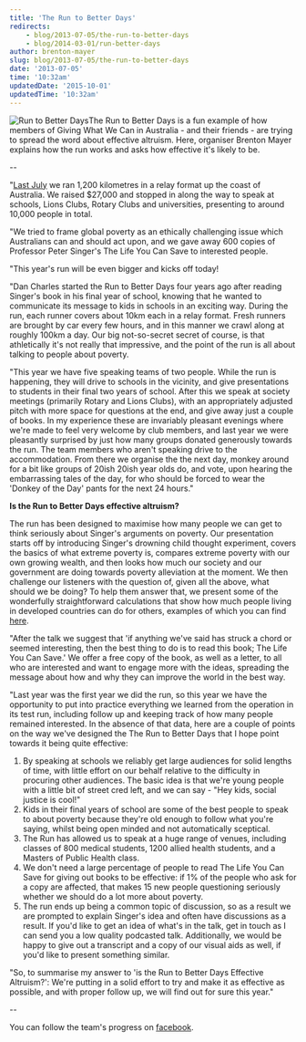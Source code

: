 ```yaml
---
title: 'The Run to Better Days'
redirects:
    - blog/2013-07-05/the-run-to-better-days
    - blog/2014-03-01/run-better-days
author: brenton-mayer
slug: blog/2013-07-05/the-run-to-better-days
date: '2013-07-05'
time: '10:32am'
updatedDate: '2015-10-01'
updatedTime: '10:32am'
---
```

![Run to Better Days](http://runtobetterdays.files.wordpress.com/2012/05/website2.jpg?w=620&h=380)The Run to Better Days is a fun example of how members of Giving What We Can in Australia - and their friends - are trying to spread the word about effective altruism. Here, organiser Brenton Mayer explains how the run works and asks how effective it's likely to be.

--

"[Last July](http://www.youtube.com/watch?%20feature=player_embedded&v=MdczG-HFuR8) we ran 1,200 kilometres in a relay format up the coast of Australia. We raised $27,000 and stopped in along the way to speak at schools, Lions Clubs, Rotary Clubs and universities, presenting to around 10,000 people in total.

"We tried to frame global poverty as an ethically challenging issue which Australians can and should act upon, and we gave away 600 copies of Professor Peter Singer's The Life You Can Save to interested people.

"This year's run will be even bigger and kicks off today!

"Dan Charles started the Run to Better Days four years ago after reading Singer's book in his final year of school, knowing that he wanted to communicate its message to kids in schools in an exciting way. During the run, each runner covers about 10km each in a relay format. Fresh runners are brought by car every few hours, and in this manner we crawl along at roughly 100km a day. Our big not-so-secret secret of course, is that athletically it's not really that impressive, and the point of the run is all about talking to people about poverty.

"This year we have five speaking teams of two people. While the run is happening, they will drive to schools in the vicinity, and give presentations to students in their final two years of school. After this we speak at society meetings (primarily Rotary and Lions Clubs), with an appropriately adjusted pitch with more space for questions at the end, and give away just a couple of books. In my experience these are invariably pleasant evenings where we're made to feel very welcome by club members, and last year we were pleasantly surprised by just how many groups donated generously towards the run. The team members who aren't speaking drive to the accommodation. From there we organise the the next day, monkey around for a bit like groups of 20ish 20ish year olds do, and vote, upon hearing the embarrassing tales of the day, for who should be forced to wear the 'Donkey of the Day' pants for the next 24 hours."

**Is the Run to Better Days effective altruism?**

The run has been designed to maximise how many people we can get to think seriously about Singer's arguments on poverty. Our presentation starts off by introducing Singer's drowning child thought experiment, covers the basics of what extreme poverty is, compares extreme poverty with our own growing wealth, and then looks how much our society and our government are doing towards poverty alleviation at the moment. We then challenge our listeners with the question of, given all the above, what should we be doing? To help them answer that, we present some of the wonderfully straightforward calculations that show how much people living in developed countries can do for others, examples of which you can find [here](http://www.givingwhatwecan.org/why-give/what-you-can-achieve).

"After the talk we suggest that 'if anything we've said has struck a chord or seemed interesting, then the best thing to do is to read this book; The Life You Can Save.' We offer a free copy of the book, as well as a letter, to all who are interested and want to engage more with the ideas, spreading the message about how and why they can improve the world in the best way.

"Last year was the first year we did the run, so this year we have the opportunity to put into practice everything we learned from the operation in its test run, including follow up and keeping track of how many people remained interested. In the absence of that data, here are a couple of points on the way we've designed the The Run to Better Days that I hope point towards it being quite effective:

1.  By speaking at schools we reliably get large audiences for solid lengths of time, with little effort on our behalf relative to the difficulty in procuring other audiences. The basic idea is that we're young people with a little bit of street cred left, and we can say - "Hey kids, social justice is cool!"
2.  Kids in their final years of school are some of the best people to speak to about poverty because they're old enough to follow what you're saying, whilst being open minded and not automatically sceptical.
3.  The Run has allowed us to speak at a huge range of venues, including classes of 800 medical students, 1200 allied health students, and a Masters of Public Health class.
4.  We don't need a large percentage of people to read The Life You Can Save for giving out books to be effective: if 1% of the people who ask for a copy are affected, that makes 15 new people questioning seriously whether we should do a lot more about poverty.
5.  The run ends up being a common topic of discussion, so as a result we are prompted to explain Singer's idea and often have discussions as a result. If you'd like to get an idea of what's in the talk, get in touch as I can send you a low quality podcasted talk. Additionally, we would be happy to give out a transcript and a copy of our visual aids as well, if you'd like to present something similar.

"So, to summarise my answer to 'is the Run to Better Days Effective Altruism?': We're putting in a solid effort to try and make it as effective as possible, and with proper follow up, we will find out for sure this year."

--

You can follow the team's progress on [facebook](https://www.facebook.com/pages/The-Run-to-Better-Days/192130694217499).